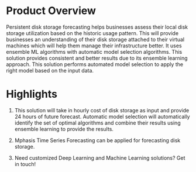 # Product Overview
Persistent disk storage forecasting helps businesses assess their local disk storage utilization based on the historic usage pattern. This will provide businesses an understanding of their disk storage attached to their virtual machines which will help them manage their infrastructure better. It uses ensemble ML algorithms with automatic model selection algorithms. This solution provides consistent and better results due to its ensemble learning approach. This solution performs automated model selection to apply the right model based on the input data.

# Highlights
1. This solution will take in hourly cost of disk storage as input and provide 24 hours of future forecast. Automatic model selection will automatically identify the set of optimal algorithms and combine their results using ensemble learning to provide the results.

2. Mphasis Time Series Forecasting can be applied for forecasting disk storage.

3. Need customized Deep Learning and Machine Learning solutions? Get in touch!